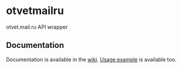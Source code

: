 # otvetmailru

otvet.mail.ru API wrapper


## Documentation

Documentation is available in the [wiki](https://github.com/kalinochkind/otvetmailru/wiki). [Usage example](https://github.com/kalinochkind/otvetmailru/blob/master/example.py) is available too.
